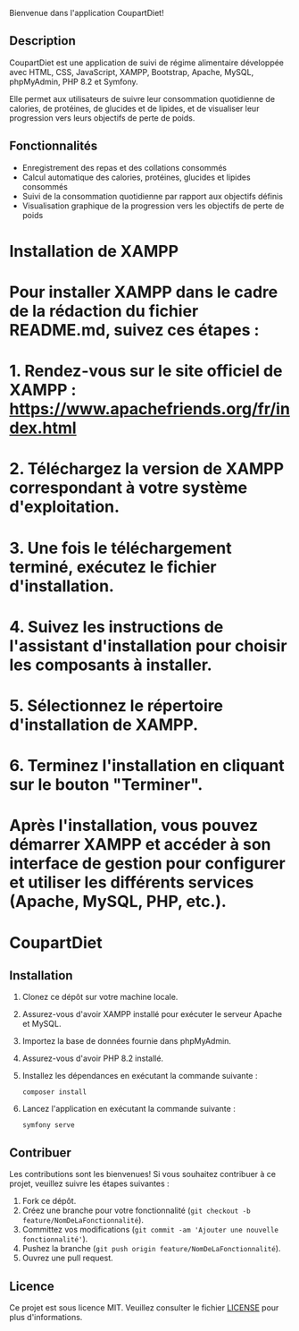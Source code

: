 
Bienvenue dans l'application CoupartDiet!

## Description

CoupartDiet est une application de suivi de régime alimentaire développée avec HTML, CSS, JavaScript, XAMPP, Bootstrap, Apache, MySQL, phpMyAdmin, PHP 8.2 et Symfony.

Elle permet aux utilisateurs de suivre leur consommation quotidienne de calories, de protéines, de glucides et de lipides, et de visualiser leur progression vers leurs objectifs de perte de poids.

## Fonctionnalités

- Enregistrement des repas et des collations consommés
- Calcul automatique des calories, protéines, glucides et lipides consommés
- Suivi de la consommation quotidienne par rapport aux objectifs définis
- Visualisation graphique de la progression vers les objectifs de perte de poids

# Installation de XAMPP
#
# Pour installer XAMPP dans le cadre de la rédaction du fichier README.md, suivez ces étapes :
#
# 1. Rendez-vous sur le site officiel de XAMPP : https://www.apachefriends.org/fr/index.html
# 2. Téléchargez la version de XAMPP correspondant à votre système d'exploitation.
# 3. Une fois le téléchargement terminé, exécutez le fichier d'installation.
# 4. Suivez les instructions de l'assistant d'installation pour choisir les composants à installer.
# 5. Sélectionnez le répertoire d'installation de XAMPP.
# 6. Terminez l'installation en cliquant sur le bouton "Terminer".
#
# Après l'installation, vous pouvez démarrer XAMPP et accéder à son interface de gestion pour configurer et utiliser les différents services (Apache, MySQL, PHP, etc.).
# CoupartDiet


## Installation

1. Clonez ce dépôt sur votre machine locale.
2. Assurez-vous d'avoir XAMPP installé pour exécuter le serveur Apache et MySQL.
3. Importez la base de données fournie dans phpMyAdmin.
4. Assurez-vous d'avoir PHP 8.2 installé.
5. Installez les dépendances en exécutant la commande suivante :

    ```shell
    composer install
    ```

6. Lancez l'application en exécutant la commande suivante :

    ```shell
    symfony serve
    ```

## Contribuer

Les contributions sont les bienvenues! Si vous souhaitez contribuer à ce projet, veuillez suivre les étapes suivantes :

1. Fork ce dépôt.
2. Créez une branche pour votre fonctionnalité (`git checkout -b feature/NomDeLaFonctionnalité`).
3. Committez vos modifications (`git commit -am 'Ajouter une nouvelle fonctionnalité'`).
4. Pushez la branche (`git push origin feature/NomDeLaFonctionnalité`).
5. Ouvrez une pull request.

## Licence

Ce projet est sous licence MIT. Veuillez consulter le fichier [LICENSE](LICENSE) pour plus d'informations.
